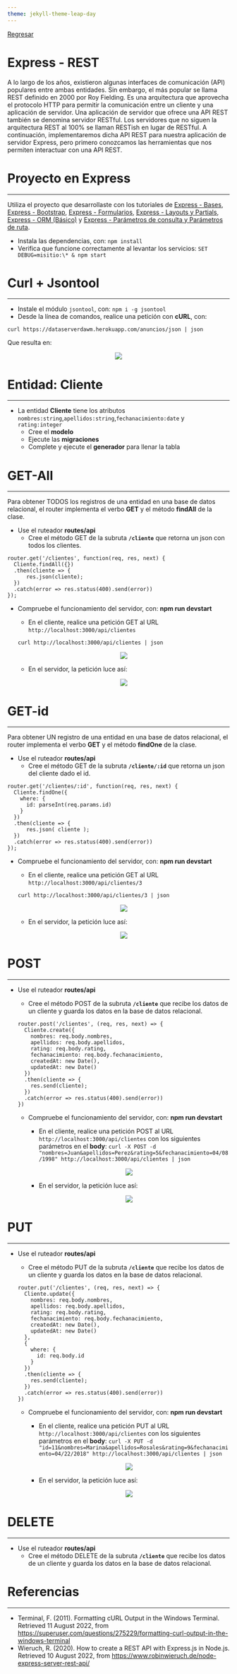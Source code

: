 ```yaml
---
theme: jekyll-theme-leap-day
---
```


[Regresar](/DAWM-2022/)

Express - REST
=====================================================

A lo largo de los años, existieron algunas interfaces de comunicación (API) populares entre ambas entidades. Sin embargo, el más popular se llama REST definido en 2000 por Roy Fielding. Es una arquitectura que aprovecha el protocolo HTTP para permitir la comunicación entre un cliente y una aplicación de servidor. Una aplicación de servidor que ofrece una API REST también se denomina servidor RESTful. Los servidores que no siguen la arquitectura REST al 100% se llaman RESTish en lugar de RESTful. A continuación, implementaremos dicha API REST para nuestra aplicación de servidor Express, pero primero conozcamos las herramientas que nos permiten interactuar con una API REST.


Proyecto en Express
===================

* * *

Utiliza el proyecto que desarrollaste con los tutoriales de [Express - Bases](https://dawfiec.github.io/DAWM-2022/tutoriales/express_bases.html), [Express - Bootstrap](https://dawfiec.github.io/DAWM-2022/tutoriales/express_bootstrap.html), [Express - Formularios](https://dawfiec.github.io/DAWM-2022/tutoriales/express_forms.html), [Express - Layouts y Partials](https://dawfiec.github.io/DAWM-2022/tutoriales/express_partials.html), [Express - ORM (Básico)](https://dawfiec.github.io/DAWM-2022/tutoriales/express_ormbasico.html) y [Express - Parámetros de consulta y Parámetros de ruta](https://dawfiec.github.io/DAWM-2022/tutoriales/express_pcpr.html).

* Instala las dependencias, con: `npm install`
* Verifica que funcione correctamente al levantar los servicios: `SET DEBUG=misitio:\* & npm start`

Curl + Jsontool
==============
* * *

* Instale el módulo `jsontool`, con: `npm i -g jsontool`
* Desde la línea de comandos, realice una petición con **cURL**, con: 

`curl https://dataserverdawm.herokuapp.com/anuncios/json | json`

Que resulta en:

<p align="center">
  <img src="imagenes/curl1.png">
</p>

Entidad: Cliente 
================
* * *

* La entidad **Cliente** tiene los atributos `nombres:string`,`apellidos:string`,`fechanacimiento:date` y `rating:integer`
  + Cree el **modelo**
  + Ejecute las **migraciones**
  + Complete y ejecute el **generador** para llenar la tabla

GET-All
=======
* * *

Para obtener TODOS los registros de una entidad en una base de datos relacional, el router implementa el verbo **GET** y el método **findAll** de la clase.

* Use el ruteador **routes/api**
  + Cree el método GET de la subruta **`/cliente`** que retorna un json con todos los clientes.

```
router.get('/clientes', function(req, res, next) {
  Cliente.findAll({})  
  .then(cliente => {  
      res.json(cliente);  
  })  
  .catch(error => res.status(400).send(error))
});
```

* Compruebe el funcionamiento del servidor, con: **npm run devstart**
  + En el cliente, realice una petición GET al URL `http://localhost:3000/api/clientes`

  `curl http://localhost:3000/api/clientes | json` 

  <p align="center">
    <img src="imagenes/curl2.png">
  </p>

  + En el servidor, la petición luce así:

  <p align="center">
    <img src="imagenes/response2.png">
  </p>


GET-id
=======
* * *

Para obtener UN registro de una entidad en una base de datos relacional, el router implementa el verbo **GET** y el método **findOne** de la clase.

* Use el ruteador **routes/api**
  + Cree el método GET de la subruta **`/cliente/:id`** que retorna un json del cliente dado el id.

```
router.get('/clientes/:id', function(req, res, next) {
  Cliente.findOne({
    where: { 
      id: parseInt(req.params.id)
    }
  })
  .then(cliente => {  
      res.json( cliente );  
  })  
  .catch(error => res.status(400).send(error))
});
```

* Compruebe el funcionamiento del servidor, con: **npm run devstart**

  + En el cliente, realice una petición GET al URL `http://localhost:3000/api/clientes/3` 

  `curl http://localhost:3000/api/clientes/3 | json`

  <p align="center">
    <img src="imagenes/curl3.png">
  </p>

  + En el servidor, la petición luce así:

  <p align="center">
    <img src="imagenes/response3.png">
  </p>


POST
====
* * *

* Use el ruteador **routes/api**
  + Cree el método POST de la subruta **`/cliente`** que recibe los datos de un cliente y guarda los datos en la base de datos relacional.

  ```
  router.post('/clientes', (req, res, next) => {
    Cliente.create({
      nombres: req.body.nombres,
      apellidos: req.body.apellidos,
      rating: req.body.rating,
      fechanacimiento: req.body.fechanacimiento,  
      createdAt: new Date(),  
      updatedAt: new Date()  
    })
    .then(cliente => {
      res.send(cliente);
    })
    .catch(error => res.status(400).send(error))
  })
  ```

  * Compruebe el funcionamiento del servidor, con: **npm run devstart**
    + En el cliente, realice una petición POST al URL `http://localhost:3000/api/clientes` con los siguientes parámetros en el **body**:
    `curl -X POST -d "nombres=Juan&apellidos=Perez&rating=5&fechanacimiento=04/08/1998" http://localhost:3000/api/clientes | json`

    <p align="center">
      <img src="imagenes/curl4.png">
    </p>

    + En el servidor, la petición luce así:

    <p align="center">
      <img src="imagenes/response4.png">
    </p>

PUT 
===
* * *

* Use el ruteador **routes/api**
  + Cree el método PUT de la subruta **`/cliente`** que recibe los datos de un cliente y guarda los datos en la base de datos relacional.

  ```
  router.put('/clientes', (req, res, next) => {
    Cliente.update({
      nombres: req.body.nombres,
      apellidos: req.body.apellidos,
      rating: req.body.rating,
      fechanacimiento: req.body.fechanacimiento,  
      createdAt: new Date(),  
      updatedAt: new Date()  
    },
    {
      where: {
        id: req.body.id
      }
    })
    .then(cliente => {
      res.send(cliente);
    })
    .catch(error => res.status(400).send(error))
  })
  ```

  * Compruebe el funcionamiento del servidor, con: **npm run devstart**
    + En el cliente, realice una petición PUT al URL `http://localhost:3000/api/clientes` con los siguientes parámetros en el **body**:
    `curl -X PUT -d "id=11&nombres=Marina&apellidos=Rosales&rating=9&fechanacimiento=04/22/2018" http://localhost:3000/api/clientes | json`

    <p align="center">
      <img src="imagenes/curl5.png">
    </p>

    + En el servidor, la petición luce así:

    <p align="center">
      <img src="imagenes/response5.png">
    </p>

DELETE
======
* * *

* Use el ruteador **routes/api**
  + Cree el método DELETE de la subruta **`/cliente`** que recibe los datos de un cliente y guarda los datos en la base de datos relacional.


Referencias 
===========

* * *

* Terminal, F. (2011). Formatting cURL Output in the Windows Terminal. Retrieved 11 August 2022, from https://superuser.com/questions/275229/formatting-curl-output-in-the-windows-terminal
* Wieruch, R. (2020). How to create a REST API with Express.js in Node.js. Retrieved 10 August 2022, from https://www.robinwieruch.de/node-express-server-rest-api/